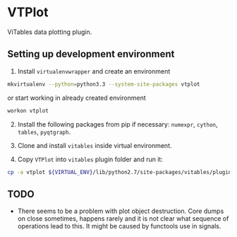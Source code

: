 VTPlot
======

ViTables data plotting plugin.

## Setting up development environment ##

1. Install `virtualenvwrapper` and create an environment

```sh
mkvirtualenv --python=python3.3 --system-site-packages vtplot
```
or start working in already created environment

```sh
workon vtplot
```

2. Install the following packages from pip if necessary: `numexpr`,
   `cython`, `tables`, `pyqtgraph`.

3. Clone and install `vitables` inside virtual environment.

4. Copy `VTPlot` into `vitables` plugin folder and run it:

```sh
cp -a vtplot ${VIRTUAL_ENV}/lib/python2.7/site-packages/vitables/plugins && ${VIRTUAL_ENV}/bin/vitables  -vvv
```

## TODO ##

* There seems to be a problem with plot object destruction.  Core
  dumps on close sometimes, happens rarely and it is not clear what
  sequence of operations lead to this. It might be caused by functools
  use in signals.
